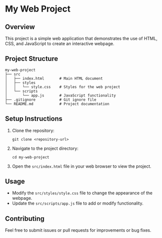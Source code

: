 # My Web Project

## Overview
This project is a simple web application that demonstrates the use of HTML, CSS, and JavaScript to create an interactive webpage.

## Project Structure
```
my-web-project
├── src
│   ├── index.html       # Main HTML document
│   ├── styles
│   │   └── style.css    # Styles for the web project
│   └── scripts
│       └── app.js       # JavaScript functionality
├── .gitignore           # Git ignore file
└── README.md            # Project documentation
```

## Setup Instructions
1. Clone the repository:
   ```
   git clone <repository-url>
   ```
2. Navigate to the project directory:
   ```
   cd my-web-project
   ```
3. Open the `src/index.html` file in your web browser to view the project.

## Usage
- Modify the `src/styles/style.css` file to change the appearance of the webpage.
- Update the `src/scripts/app.js` file to add or modify functionality.

## Contributing
Feel free to submit issues or pull requests for improvements or bug fixes.